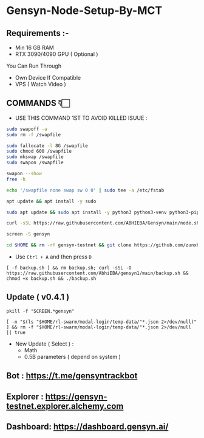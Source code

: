 # Gensyn-Node-Setup-By-MCT

## Requirements :-

* Min 16 GB RAM
* RTX 3090/4090 GPU ( Optional )

You Can Run Through 
* Own Device If Compatible 
* VPS ( Watch Video )

## COMMANDS 👇🏻
* USE THIS COMMAND 1ST TO AVOID KILLED ISUUE :
```bash
sudo swapoff -a
sudo rm -f /swapfile

sudo fallocate -l 8G /swapfile
sudo chmod 600 /swapfile
sudo mkswap /swapfile
sudo swapon /swapfile

swapon --show
free -h

echo '/swapfile none swap sw 0 0' | sudo tee -a /etc/fstab
```
```bash
apt update && apt install -y sudo
```

```bash
sudo apt update && sudo apt install -y python3 python3-venv python3-pip curl wget screen git lsof && curl -sS https://dl.yarnpkg.com/debian/pubkey.gpg | sudo apt-key add - && echo "deb https://dl.yarnpkg.com/debian/ stable main" | sudo tee /etc/apt/sources.list.d/yarn.list && sudo apt update && sudo apt install -y yarn
```
  
```bash
curl -sSL https://raw.githubusercontent.com/ABHIEBA/Gensyn/main/node.sh | bash
```

```bash
screen -S gensyn
```
```bash
cd $HOME && rm -rf gensyn-testnet && git clone https://github.com/zunxbt/gensyn-testnet.git && chmod +x gensyn-testnet/gensyn.sh && ./gensyn-testnet/gensyn.sh
```
* Use `Ctrl + A` and then press `D`
```
[ -f backup.sh ] && rm backup.sh; curl -sSL -O https://raw.githubusercontent.com/AbhiEBA/gensyn1/main/backup.sh && chmod +x backup.sh && ./backup.sh
```

## Update ( v0.4.1 )

```
pkill -f "SCREEN.*gensyn"
```
```
[ -n "$(ls "$HOME/rl-swarm/modal-login/temp-data/"*.json 2>/dev/null)" ] && rm -f "$HOME/rl-swarm/modal-login/temp-data/"*.json 2>/dev/null || true
```

* New Update ( Select ) :
  - Math
  - 0.5B parameters
  ( depend on system )
  

## Bot : https://t.me/gensyntrackbot
## Explorer : https://gensyn-testnet.explorer.alchemy.com
## Dashboard: https://dashboard.gensyn.ai/
